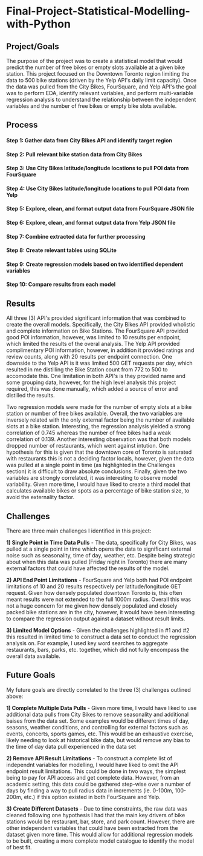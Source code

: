 # Final-Project-Statistical-Modelling-with-Python

## Project/Goals
The purpose of the project was to create a statistical model that would predict the number of free bikes or empty slots available at a given bike station. This project focused on the Downtown Toronto region limiting the data to 500 bike stations (driven by the Yelp API's daily limit capacity). Once the data was pulled from the City Bikes, FourSquare, and Yelp API's the goal was to perform EDA, identify relevant variables, and perform multi-variable regression analysis to understand the relationship between the independent variables and the number of free bikes or empty bike slots available. 

## Process
#### Step 1: Gather data from City Bikes API and identify target region
#### Step 2: Pull relevant bike station data from City Bikes
#### Step 3: Use City Bikes latitude/longitude locations to pull POI data from FourSquare
#### Step 4: Use City Bikes latitude/longitude locations to pull POI data from Yelp
#### Step 5: Explore, clean, and format output data from FourSquare JSON file
#### Step 6: Explore, clean, and format output data from Yelp JSON file
#### Step 7: Combine extracted data for further processing
#### Step 8: Create relevant tables using SQLite 
#### Step 9: Create regression models based on two identified dependent variables
#### Step 10: Compare results from each model

## Results
All three (3) API's provided significant information that was combined to create the overall models. Specifically, the City Bikes API provided wholistic and complete information on Bike Stations. The FourSquare API provided good POI information, however, was limited to 10 results per endpoint, which limited the results of the overal analysis. The Yelp API provided complimentary POI information, however, in addition it provided ratings and review counts, along with 20 results per endpoint connection. One downside to the Yelp API is it was limited 500 GET requests per day, which resulted in me distilling the Bike Station count from 772 to 500 to accomodate this. One limitation in both API's is they provided name and some grouping data, however, for the high level analysis this project required, this was done manually, which added a source of error and distilled the results.

Two regression models were made for the number of empty slots at a bike station or number of free bikes available. Overall, the two variables are inversely related with the only external factor being the number of available slots at a bike station. Interesting, the regression analysis yielded a strong correlation of 0.745 whereas the number of free bikes had a weak correlation of 0.139. Another interesting observation was that both models dropped number of restaurants, which went against intution. One hypothesis for this is given that the downtown core of Toronto is saturated with restaurants this is not a deciding factor locals, however, given the data was pulled at a single point in time (as highlighted in the Challenges section) it is difficult to draw absolute conclusions. Finally, given the two variables are strongly correlated, it was interesting to observe model variability. Given more time, I would have liked to create a third model that calculates available bikes or spots as a percentage of bike station size, to avoid the externality factor. 

## Challenges 
There are three main challenges I identified in this project:

**1) Single Point in Time Data Pulls** - The data, specifically for City Bikes, was pulled at a single point in time which opens the data to significant external noise such as seasonality, time of day, weather, etc. Despite being strategic about when this data was pulled (Friday night in Toronto) there are many external factors that could have affected the results of the model.

**2) API End Point Limitations** - FourSquare and Yelp both had POI endpoint limitations of 10 and 20 results respectively per latitude/longitude GET request. Given how densely populated downtown Toronto is, this often meant results were not extended to the full 1000m radius. Overall this was not a huge concern for me given how densely populated and closely packed bike stations are in the city, however, it would have been interesting to compare the regression output against a dataset without result limits.

**3) Limited Model Options** - Given the challenges highlighted in #1 and #2 this resulted in limited time to construct a data set to conduct the regression analysis on. For example, I used key word searches to aggregate restaurants, bars, parks, etc. together, which did not fully encompass the overall data available. 


## Future Goals
My future goals are directly correlated to the three (3) challenges outlined above:

**1) Complete Multiple Data Pulls** - Given more time, I would have liked to use additional data pulls from City Bikes to remove seasonality and additional baises from the data set. Some examples would be different times of day, seasons, weather conditions, and controlling for external factors such as events, concerts, sports games, etc. This would be an exhaustive exercise, likely needing to look at historical bike data, but would remove any bias to the time of day data pull experienced in the data set

**2) Remove API Result Limitations** - To construct a complete list of independnt variables for modelling, I would have liked to omit the API endpoint result limitations. This could be done in two ways, the simplest being to pay for API access and get complete data. However, from an academic setting, this data could be gathered step-wise over a number of days by finding a way to pull radius data in increments (ie. 0-100m, 100-200m, etc.) if this option existed in both FourSquare and Yelp. 

**3) Create Different Datasets** - Due to time constraints, the raw data was cleaned following one hypothesis I had that the main key drivers of bike stations would be restaurant, bar, store, and park count. However, there are other independent variables that could have been extracted from the dataset given more time. This would allow for additional regression models to be built, creating a more complete model catalogue to identify the model of best fit. 
